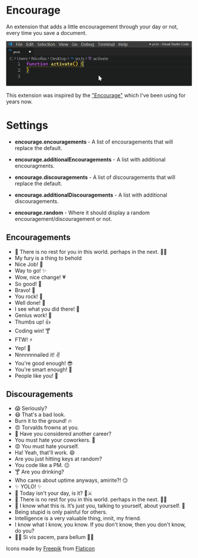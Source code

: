 # Encourage

An extension that adds a little encouragement through your day or not, every time you save a document.

![Preview](./images/preview.gif)

This extension was inspired by the ["Encourage"](https://marketplace.visualstudio.com/items?itemName=Haacked.Encourage) which I've been using for years now.

# Settings

- **encourage.encouragements** - A list of encouragements that will replace the default.

- **encourage.additionalEncouragements** - A list with additional encouragments.

- **encourage.discouragements** - A list of discouragements that will replace the default.

- **encourage.additionalDiscouragements** - A list with additional discouragements.

- **encourage.random** - Where it should display a random encouragement/discouragement or not.

## Encouragements

- 🎩 There is no rest for you in this world. perhaps in the next. 🔫🔪
- My fury is a thing to behold
- Nice Job! 🎇
- Way to go! ✨
- Wow, nice change! 💗
- So good! 💖
- Bravo! 👏
- You rock! 🚀
- Well done! 🎉
- I see what you did there! 🙏
- Genius work! 🍩
- Thumbs up! 👍
- Coding win! 🍸
- FTW! ⚡️
- Yep! 🙆
- Nnnnnnnailed it! ✌
- You're good enough! 😎
- You're smart enough! 💫
- People like you! 💞

## Discouragements

- 😱 Seriously?
- 😷 That's a bad look.
- Burn it to the ground! 🔥
- 😠 Torvalds frowns at you.
- 🚶 Have you considered another career?
- You must hate your coworkers. 👹
- 😡 You must hate yourself.
- Ha! Yeah, that'll work. 😄
- Are you just hitting keys at random?
- You code like a PM. 😐
- 🍸 Are you drinking?
- Who cares about uptime anyways, amirite?! 😏
- ✨ YOLO! ✨
- 🎻 Today isn't your day, is it? 🐺⚔️
- 🎩 There is no rest for you in this world. perhaps in the next. 🔫🔪
- 🥃 I know what this is. It’s just you, talking to yourself, about yourself. 🤪
- Being stupid is only painful for others.
- Intelligence is a very valuable thing, innit, my friend.
- I know what I know, you know. If you don't know, then you don't know, do you?
- 🔫🔪 Si vis pacem, para bellum 🔫🔪

Icons made by [Freepik](https://www.flaticon.com/authors/freepik) from [Flaticon](https://www.flaticon.com)
